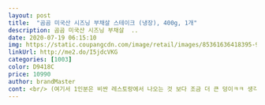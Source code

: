 ```yaml
---
layout: post 
title:  "곰곰 미국산 시즈닝 부채살 스테이크 (냉장), 400g, 1개" 
description: 곰곰 미국산 시즈닝 부채살  ..
date: 2020-07-19 06:15:10 
img: https://static.coupangcdn.com/image/retail/images/85361636418395-997667a2-ebc9-4e1d-8b1a-c792955596d6.jpg 
linkUrl: http://me2.do/I5jdcVKG 
categories: [1003] 
color: D9418C 
price: 10990 
author: brandMaster 
cont: <br/> (여기서 1인분은 비싼 레스토랑에서 나오는 것 보다 조금 더 큰 덩이ㅋㅋ 생각해 주세요)<br/>(저는 미디움레어 정도로 구웠어요.<br/> 쎈 불로 팬 달구고 중간불로 4분약불로 2분 정도 구었습니다.<br/>)<br/><br/> - 따로 양파나 채소를 볶아주고 함께 먹습니다 끗!<br/><br/> - 살짝 달군 팬에 양파랑 채소를 노릇하게 구워주세요.<br/> 어느정도 익으면 바베큐소스 혹은 스테이크 소스를 그대로 팬에 넣어 2분정도 뜨거운 불에 조리해주세요.<br/><br/><br/> - 스테이크를 원하는 익힘 정도에 따라 버터를 살짝 넣어 함께 굽습니다.<br/><br/><br/> - 완성된 스테이크를 큐브모양으로 자르고 그 위로 소스를 뿌려주면 완성!<br/>1) 양념 큐브 스테이크<br/>1.<br/> 3덩이가 딱 1인분 크기대로 썰어져 나와서 조리하기도 편했습니다.<br/><br/>1.<br/> 3덩이가 함께 진공포장 되어있어서 일단 개봉하고 나면 다 먹어야 되더라구요! 따로 다시 포장해뒀던 것은 맛이 좀 떨어지는 것 같아요! 확실히 신선도 유지가 중요한 것 같습니다.<br/><br/>2) 걍 스테이크<br/>2.<br/> 시즈닝이 이미 되어있어 그냥 버터만 넣고 구워먹어도 존맛탱이에요! 간이 좀 있는 편이라 따로 간 안하셔도 됩니다.<br/><br/>3.<br/> 신선도  제가 받은게 어떤지 모르지만 진짜 먹었을 때 넘나 맛있고 신선했어요 ㅠ<br/> -ㅠ!<br/>[곰곰 미국산 시즈닝 부채살 스테이크 (냉장), 400g, 1개]<br/>✔ 준비물  후라이팬 / 바베큐소스 / 버터 / 취향에 따라 양파 채소 등등<br/>✔이 점은 주의하세요!✔<br/> 
---
```

 